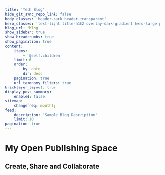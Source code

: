 ```yaml
---
title: 'Tech Blog'
hide_git_sync_repo_link: false
body_classes: 'header-dark header-transparent'
hero_classes: 'text-light title-h1h2 overlay-dark-gradient hero-large parallax'
blog_url: /blog
show_sidebar: true
show_breadcrumbs: true
show_pagination: true
content:
    items:
        - '@self.children'
    limit: 6
    order:
        by: date
        dir: desc
    pagination: true
    url_taxonomy_filters: true
bricklayer_layout: true
display_post_summary:
    enabled: false
sitemap:
    changefreq: monthly
feed:
    description: 'Sample Blog Description'
    limit: 10
pagination: true
---
```


# My **Open Publishing** Space
## Create, Share and Collaborate
